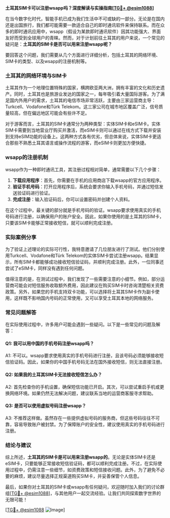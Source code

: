 **土耳其SIM卡可以注册wsapp吗？深度解读与实操指南[[TG💪+ @esim1088](https://t.me/s/esim1088)]**

在当今数字化时代，智能手机已成为我们生活中不可或缺的一部分。无论是在国内还是出国旅行，我们都可能需要一款适合自己的即时通讯软件来保持联系。而在众多的即时通讯应用中，wsapp（假设为某款即时通讯软件）因其功能强大、界面友好而受到全球用户的青睐。然而，对于计划前往土耳其的用户来说，一个常见的疑问是：**土耳其的SIM卡是否可以用来注册wsapp呢？**

要回答这个问题，我们需要从几个方面进行详细分析，包括土耳其的网络环境、SIM卡的类型、以及wsapp的注册机制等。

### 土耳其的网络环境与SIM卡

土耳其作为一个地理位置特殊的国家，横跨欧亚两大洲，拥有丰富的文化和历史遗产。同时，土耳其也是旅游业发达的国家之一，每年吸引着大量国际游客。为了满足国内外用户的需求，土耳其的电信市场非常活跃，主要由三家运营商主导：Turkcell、Vodafone和Türk Telekom。这三家公司在城市地区覆盖广泛，信号质量较高，但在偏远地区可能会有些许不足。

对于游客而言，土耳其的SIM卡通常分为两种类型：实体SIM卡和eSIM卡。实体SIM卡需要到当地营业厅购买并激活，而eSIM卡则可以通过在线方式下载并安装到支持eSIM功能的设备上。这两种方式各有优劣，但总体来说，实体SIM卡更适合那些不熟悉土耳其语言或操作流程的游客，而eSIM卡则更加方便快捷。

### wsapp的注册机制

wsapp作为一种即时通讯工具，其注册过程相对简单，通常需要以下几个步骤：

1. **下载应用程序**：首先，你需要在手机的应用商店下载wsapp的官方应用程序。
2. **验证手机号码**：打开应用程序后，系统会要求你输入手机号码，并通过短信发送验证码进行验证。
3. **完成注册**：输入验证码后，你可以设置密码并创建个人资料。

在这个过程中，最关键的部分就是手机号码的验证。wsapp要求使用真实的手机号码进行注册，以确保用户的账户安全。因此，如果你使用的是土耳其的SIM卡，只要该SIM卡能够正常接收短信，就可以顺利完成注册。

### 实际案例分享

为了验证上述理论的实际可行性，我特意邀请了几位朋友进行了测试。他们分别使用Turkcell、Vodafone和Türk Telekom的实体SIM卡尝试注册wsapp。结果显示，所有SIM卡都能够成功接收短信验证码，并顺利完成注册。此外，一位同事还尝试了eSIM卡，同样没有遇到任何问题。

值得注意的是，在测试过程中，我们发现了一些需要注意的小细节。例如，部分运营商可能会对短信服务收取额外费用，因此建议在购买SIM卡时咨询清楚相关资费政策。另外，如果您的手机支持双卡功能，可以选择将土耳其SIM卡作为副卡使用，这样既不影响国内号码的正常使用，又可以享受土耳其本地的网络服务。

### 常见问题解答

在实际使用过程中，许多用户可能会遇到一些疑问。以下是一些常见的问题及解答：

#### Q1: 我可以用中国的手机号码注册wsapp吗？
A1: 不可以。wsapp要求使用真实的手机号码进行注册，且该号码必须能够接收短信验证码。因此，如果你的中国手机号码无法在国外接收短信，则无法直接注册。

#### Q2: 如果我的土耳其SIM卡无法接收短信怎么办？
A2: 首先检查你的手机设置，确保短信功能已开启。其次，可以尝试重启手机或更换网络环境。如果仍然无法解决问题，建议联系当地的运营商客服寻求帮助。

#### Q3: 是否可以使用虚拟号码注册wsapp？
A3: 不推荐这样做。虽然存在一些提供虚拟号码的服务商，但这些号码往往不可靠，容易导致账户被封禁。为了保障账户的安全性，建议使用真实的手机号码进行注册。

### 结论与建议

综上所述，**土耳其的SIM卡是可以用来注册wsapp的**。无论是实体SIM卡还是eSIM卡，只要能够正常接收短信验证码，都可以顺利完成注册。不过，在实际使用过程中，仍需注意一些细节，如资费政策和短信接收问题。此外，为了避免不必要的麻烦，建议尽量选择正规渠道购买SIM卡，并妥善保管个人信息。

最后，如果你对土耳其的SIM卡或wsapp有任何疑问，欢迎随时加入我们的讨论群组[[TG💪+ @esim1088](https://t.me/s/esim1088)]，与其他用户一起交流经验。让我们共同探索数字世界的无限可能！

[[TG💪+ @esim1088](https://t.me/s/esim1088) ![Image](https://i.postimg.cc/4NQfJmqS/Snipaste-2025-05-13-00-14-12.png)]